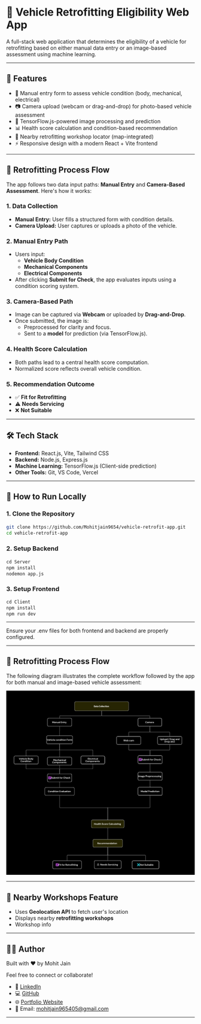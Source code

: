# 🚗 Vehicle Retrofitting Eligibility Web App

A full-stack web application that determines the eligibility of a vehicle for retrofitting based on either manual data entry or an image-based assessment using machine learning.

---

## 📌 Features

- 📝 Manual entry form to assess vehicle condition (body, mechanical, electrical)
- 📷 Camera upload (webcam or drag-and-drop) for photo-based vehicle assessment
- 🤖 TensorFlow.js-powered image processing and prediction
- 📊 Health score calculation and condition-based recommendation
- 📍 Nearby retrofitting workshop locator (map-integrated)
- ⚡ Responsive design with a modern React + Vite frontend

---

## 🧠 Retrofitting Process Flow

The app follows two data input paths: **Manual Entry** and **Camera-Based Assessment**. Here's how it works:

### 1. **Data Collection**

- **Manual Entry:** User fills a structured form with condition details.
- **Camera Upload:** User captures or uploads a photo of the vehicle.

### 2. **Manual Entry Path**

- Users input:
  - **Vehicle Body Condition**
  - **Mechanical Components**
  - **Electrical Components**
- After clicking **Submit for Check**, the app evaluates inputs using a condition scoring system.

### 3. **Camera-Based Path**

- Image can be captured via **Webcam** or uploaded by **Drag-and-Drop**.
- Once submitted, the image is:
  - Preprocessed for clarity and focus.
  - Sent to a **model** for prediction (via TensorFlow.js).
  
### 4. **Health Score Calculation**

- Both paths lead to a central health score computation.
- Normalized score reflects overall vehicle condition.

### 5. **Recommendation Outcome**

- ✅ **Fit for Retrofitting**
- ⚠️ **Needs Servicing**
- ❌ **Not Suitable**

---

## 🛠️ Tech Stack

- **Frontend:** React.js, Vite, Tailwind CSS
- **Backend:** Node.js, Express.js
- **Machine Learning:** TensorFlow.js (Client-side prediction)
- **Other Tools:** Git, VS Code, Vercel

---

## 🧪 How to Run Locally

### 1. Clone the Repository

```bash
git clone https://github.com/Mohitjain9654/vehicle-retrofit-app.git
cd vehicle-retrofit-app
```

### 2. Setup Backend
```
cd Server
npm install
nodemon app.js
```
### 3. Setup Frontend
```
cd Client
npm install
npm run dev
```
---
Ensure your .env files for both frontend and backend are properly configured.

---

## 🔁 Retrofitting Process Flow

The following diagram illustrates the complete workflow followed by the app for both manual and image-based vehicle assessment:

![Retrofitting Process Flow](./assets/retrofitting-process-flow.png)

---
## 📍 Nearby Workshops Feature

- Uses **Geolocation API** to fetch user's location
- Displays nearby **retrofitting workshops**
- Workshop info

---

## 🙋‍♂️ Author

Built with ❤️ by Mohit Jain


Feel free to connect or collaborate!

- 🔗 [LinkedIn](https://www.linkedin.com/in/mohit-jain-dev/)  
- 💻 [GitHub](https://github.com/Mohitjain9654)  
- 🌐 [Portfolio Website](https://mohitjain-portfolio.vercel.app/)  
- 📧 Email: mohitjain965405@gmail.com

---
